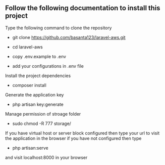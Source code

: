## Follow the following documentation to install this project

Type the following command to clone the repository

-   git clone https://github.com/basanta123/laravel-aws.git

-   cd laravel-aws
-   copy .env.example to .env
-   add your configurations in .env file

Install the project dependencies

-   composer install

Generate the application key

-   php artisan key:generate

Manage permission of stroage folder

-   sudo chmod -R 777 storage/

If you have virtual host or server block configured then type your url to visit the application in the browser if you have not configured then type

-   php artisan:serve

and visit localhost:8000 in your browser
